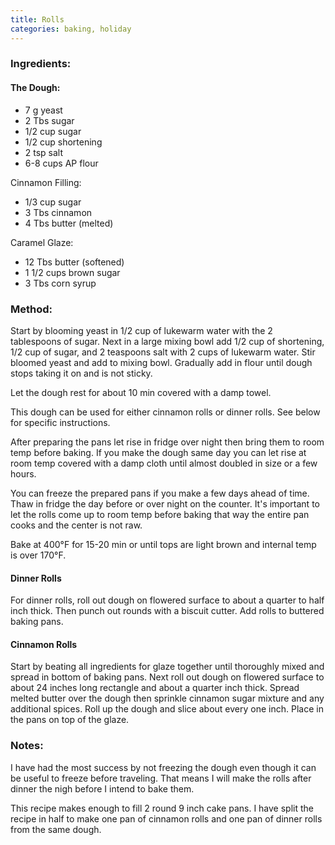 ```yaml
---
title: Rolls
categories: baking, holiday
---
```


### Ingredients: ###
#### The Dough: ####
- 7 g yeast
- 2 Tbs sugar
- 1/2 cup sugar
- 1/2 cup shortening
- 2 tsp salt
- 6-8 cups AP flour

Cinnamon Filling:
- 1/3 cup sugar
- 3 Tbs cinnamon
- 4 Tbs butter (melted)

Caramel Glaze:
- 12 Tbs butter (softened)
- 1 1/2 cups brown sugar
- 3 Tbs corn syrup

### Method: ###
Start by blooming yeast in 1/2 cup of lukewarm water with the 2 tablespoons of sugar. Next in a large mixing bowl add 1/2 cup of shortening, 1/2 cup of sugar, and 2 teaspoons salt with 2 cups of lukewarm water. Stir bloomed yeast and add to mixing bowl. Gradually add in flour until dough stops taking it on and is not sticky.

Let the dough rest for about 10 min covered with a damp towel.

This dough can be used for either cinnamon rolls or dinner rolls. See below for specific instructions.

After preparing the pans let rise in fridge over night then bring them to room temp before baking. If you make the dough same day you can let rise at room temp covered with a damp cloth until almost doubled in size or a few hours.

You can freeze the prepared pans if you make a few days ahead of time. Thaw in fridge the day before or over night on the counter. It's important to let the rolls come up to room temp before baking that way the entire pan cooks and the center is not raw.

Bake at 400°F for 15-20 min or until tops are light brown and internal temp is over 170°F.

#### Dinner Rolls ####
For dinner rolls, roll out dough on flowered surface to about a quarter to half inch thick. Then punch out rounds with a biscuit cutter. Add rolls to buttered baking pans.

#### Cinnamon Rolls ####
Start by beating all ingredients for glaze together until thoroughly mixed and spread in bottom of baking pans. Next roll out dough on flowered surface to about 24 inches long rectangle and about a quarter inch thick. Spread melted butter over the dough then sprinkle cinnamon sugar mixture and any additional spices. Roll up the dough and slice about every one inch. Place in the pans on top of the glaze.

### Notes: ###
I have had the most success by not freezing the dough even though it can be useful to freeze before traveling. That means I will make the rolls after dinner the nigh before I intend to bake them.

This recipe makes enough to fill 2 round 9 inch cake pans. I have split the recipe in half to make one pan of cinnamon rolls and one pan of dinner rolls from the same dough.